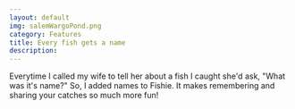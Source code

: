 ```yaml
---
layout: default
img: salemWargoPond.png
category: Features
title: Every fish gets a name
description: 
---
```

  Everytime I called my wife to tell her about a fish I caught she'd ask, "What was it's name?" So, I added names to Fishie. It makes remembering and sharing your catches so much more fun! 
